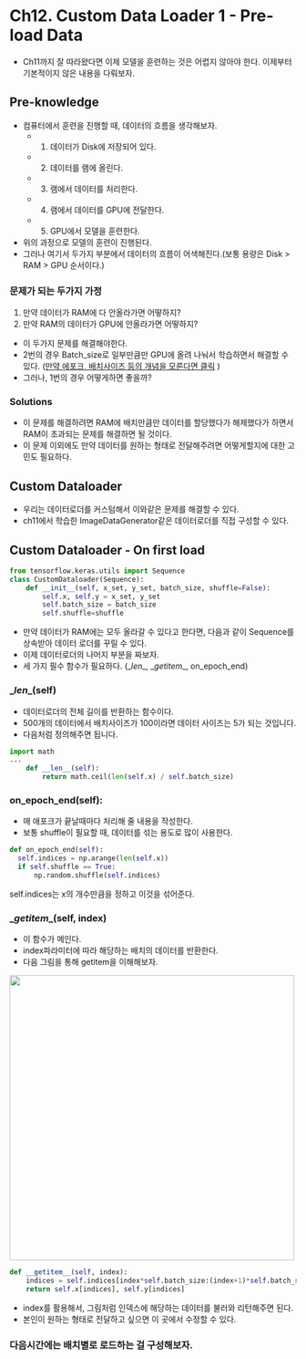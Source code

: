 # Ch12. Custom Data Loader 1 - Pre-load Data

* Ch11까지 잘 따라왔다면 이제 모델을 훈련하는 것은 어렵지 않아야 한다. 이제부터 기본적이지 않은 내용을 다뤄보자.

## Pre-knowledge
* 컴퓨터에서 훈련을 진행할 때, 데이터의 흐름을 생각해보자.
    + 1. 데이터가 Disk에 저장되어 있다.
    + 2. 데이터를 램에 올린다.
    + 3. 램에서 데이터를 처리한다.
    + 4. 램에서 데이터를 GPU에 전달한다.
    + 5. GPU에서 모델을 훈련한다.
* 위의 과정으로 모델의 훈련이 진행된다.
* 그러나 여기서 두가지 부분에서 데이터의 흐름이 어색해진다.(보통 용량은 Disk > RAM > GPU 순서이다.)

### 문제가 되는 두가지 가정
1. 만약 데이터가 RAM에 다 안올라가면 어떻하지?
2. 만약 RAM의 데이터가 GPU에 안올라가면 어떻하지?

* 이 두가지 문제를 해결해야한다.
* 2번의 경우 Batch_size로 일부만큼만 GPU에 올려 나눠서 학습하면서 해결할 수 있다. ([만약 에포크, 배치사이즈 등의 개념을 모른다면 클릭](https://github.com/KorKite/study-keras-basic/tree/main/contents/special-session) )
* 그러나, 1번의 경우 어떻게하면 좋을까?

### Solutions
* 이 문제를 해결하려면 RAM에 배치만큼만 데이터를 할당했다가 해제했다가 하면서 RAM이 초과되는 문제를 해결하면 될 것이다.
* 이 문제 이외에도 만약 데이터를 원하는 형태로 전달해주려면 어떻게할지에 대한 고민도 필요하다.

## Custom Dataloader
* 우리는 데이터로더를 커스텀해서 이와같은 문제를 해결할 수 있다.
* ch11에서 학습한 ImageDataGenerator같은 데이터로더를 직접 구성할 수 있다.

## Custom Dataloader - On first load
```python
from tensorflow.keras.utils import Sequence
class CustomDataloader(Sequence):
	def __init__(self, x_set, y_set, batch_size, shuffle=False):
	    self.x, self.y = x_set, y_set
	    self.batch_size = batch_size
	    self.shuffle=shuffle
```
* 만약 데이터가 RAM에는 모두 올라갈 수 있다고 한다면, 다음과 같이 Sequence를 상속받아 데이터 로더를 꾸릴 수 있다.
* 이제 데이터로더의 나머지 부분을 짜보자.
* 세 가지 필수 함수가 필요하다. (\__len__, \__getitem__, on_epoch_end)

### \__len__(self)
* 데이터로더의 전체 길이를 반환하는 함수이다.
* 500개의 데이터에서 배치사이즈가 100이라면 데이터 사이즈는 5가 되는 것입니다.
* 다음처럼 정의해주면 됩니다.
```python
import math
...
    def __len__(self):
        return math.ceil(len(self.x) / self.batch_size)
```
### on_epoch_end(self):
* 매 애포크가 끝날때마다 처리해 줄 내용을 작성한다.
* 보통 shuffle이 필요할 때, 데이터를 섞는 용도로 많이 사용한다.
```python
def on_epoch_end(self):
  self.indices = np.arange(len(self.x))
  if self.shuffle == True:
      np.random.shuffle(self.indices)
```
self.indices는 x의 개수만큼을 정하고 이것을 섞어준다.


### \__getitem__(self, index)
* 이 함수가 메인다.
* index파라미터에 따라 해당하는 배치의 데이터를 반환한다.
* 다음 그림을 통해 getitem을 이해해보자.
<img src= "./../../figures/getitem.png" width = 500>

```python
def __getitem__(self, index):
    indices = self.indices[index*self.batch_size:(index+1)*self.batch_size]
    return self.x[indices], self.y[indices]
```
* index를 활용해서, 그림처럼 인덱스에 해당하는 데이터를 불러와 리턴해주면 된다.
* 본인이 원하는 형태로 전달하고 싶으면 이 곳에서 수정할 수 있다.

### 다음시간에는 배치별로 로드하는 걸 구성해보자.